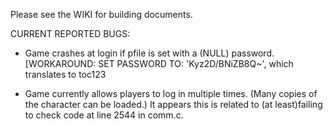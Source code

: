 Please see the WIKI for building documents.

CURRENT REPORTED BUGS:
	
- Game crashes at login if pfile is set with a (NULL) password.
	[WORKAROUND: SET PASSWORD TO: 'Kyz2D/BNiZB8Q~', which translates to toc123
	
- Game currently allows players to log in multiple times.  (Many copies of the character can be loaded.)  It appears this is related to 	(at least)failing to check code at line 2544 in comm.c.  
